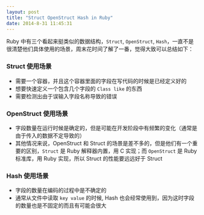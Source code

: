 ```yaml
---
layout: post
title: "Struct OpenStruct Hash in Ruby"
date: 2014-8-31 11:45:31
---
```

Ruby 中有三个看起来挺类似的数据结构，`Struct`, `OpenStruct`, `Hash`，一直不是很清楚他们具体使用的场景，周末花时间了解了一番，觉得大致可以总结如下：

### Struct 使用场景

* 需要一个容器，并且这个容器里面的字段在写代码的时候是已经定义好的
* 想要快速定义一个包含几个字段的 `Class like` 的东西
* 需要检测出由于误输入字段名称导致的错误

### OpenStruct 使用场景

* 字段数量在运行时候是确定的，但是可能在开发阶段中有频繁的变化（通常是由于传入的数据不定导致的）
* 其他情况来说，OpenStruct 和 Struct 的场景是差不多的，但是他们有一个重要的区别，`Struct` 是 Ruby 解释器内置，用 C 实现；而 `OpenStruct` 是 Ruby 标准库，用 Ruby 实现，所以 Struct 的性能要远远好于 Struct

### Hash 使用场景

* 字段的数量在编码的过程中是不确定的
* 通常从文件中读取 `key value` 的时候, Hash 也会经常使用到，因为这时字段的数量也是不固定的而且有可能会很大
